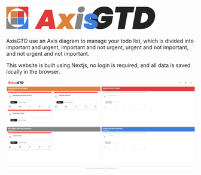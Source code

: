 ![logo](logo.png)
---
AxisGTD use an Axis diagram to manage your todo list, which is divided into important and urgent, important and not urgent, urgent and not important, and not urgent and not important.

This website is built using Nextjs, no login is required, and all data is saved locally in the browser.


![screenshot](AxisGTD.png)